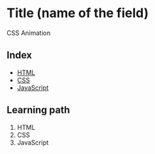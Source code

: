 <!--
1. Every major folder, for example, Frontend Web Development, Backend Web Development, Data Structures and Algorithm, etc, will have an index page.
2. Every index page should have a title, index with a link to all the language/topic folders, and a Learning path.
3. The learning path should act as a roadmap to the learners. The learners should not be clueless after coming to the repository.
  -->

# Title (name of the field)
CSS Animation

## Index

<!-- this is just an example -->

- [HTML](./html)
- [CSS](./css)
- [JavaScript](./javascript)

## Learning path

<!-- this is just an example -->

1. HTML
2. CSS
3. JavaScript
